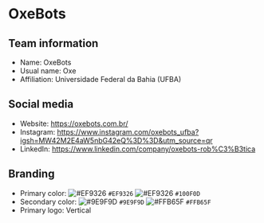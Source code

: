 # OxeBots
## Team information
- Name: OxeBots
- Usual name: Oxe
- Affiliation: Universidade Federal da Bahia (UFBA)

## Social media
- Website: https://oxebots.com.br/
- Instagram: https://www.instagram.com/oxebots_ufba?igsh=MW42M2E4aW5nbG42eQ%3D%3D&utm_source=qr
- LinkedIn: https://www.linkedin.com/company/oxebots-rob%C3%B3tica

## Branding
- Primary color: ![#EF9326](https://placehold.co/15x15/EF9326/EF9326.png) `#EF9326` ![#EF9326](https://placehold.co/15x15/100F0D/100F0D.png) `#100F0D`
- Secondary color: ![#9E9F9D](https://placehold.co/15x15/9E9F9D/9E9F9D.png) `#9E9F9D`  ![#FFB65F](https://placehold.co/15x15/FFB65F/FFB65F.png) `#FFB65F` 
- Primary logo: Vertical
